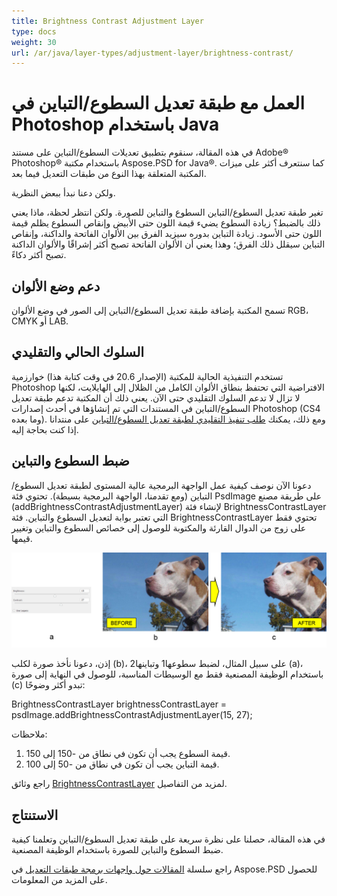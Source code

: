 ```yaml
---
title: Brightness Contrast Adjustment Layer
type: docs
weight: 30
url: /ar/java/layer-types/adjustment-layer/brightness-contrast/
---
```


# العمل مع طبقة تعديل السطوع/التباين في Photoshop باستخدام Java

في هذه المقالة، سنقوم بتطبيق تعديلات السطوع/التباين على مستند Adobe® Photoshop® باستخدام مكتبة Aspose.PSD for Java®. كما سنتعرف أكثر على ميزات المكتبة المتعلقة بهذا النوع من طبقات التعديل فيما بعد.

ولكن دعنا نبدأ ببعض النظرية.

تغير طبقة تعديل السطوع/التباين السطوع والتباين للصورة. ولكن انتظر لحظة، ماذا يعني ذلك بالضبط؟ زيادة السطوع يضيء قيمة اللون حتى الأبيض وإنقاص السطوع يظلم قيمة اللون حتى الأسود. زيادة التباين بدوره سيزيد الفرق بين الألوان الفاتحة والداكنة، وإنقاص التباين سيقلل ذلك الفرق؛ وهذا يعني أن الألوان الفاتحة تصبح أكثر إشراقًا والألوان الداكنة تصبح أكثر دكاءً.

## دعم وضع الألوان

تسمح المكتبة بإضافة طبقة تعديل السطوع/التباين إلى الصور في وضع الألوان RGB، CMYK أو LAB.

## السلوك الحالي والتقليدي

تستخدم التنفيذية الحالية للمكتبة (الإصدار 20.6 في وقت كتابة هذا) خوارزمية Photoshop الافتراضية التي تحتفظ بنطاق الألوان الكامل من الظلال إلى الهايلايت، لكنها لا تزال لا تدعم السلوك التقليدي حتى الآن. يعني ذلك أن المكتبة تدعم طبقة تعديل السطوع/التباين في المستندات التي تم إنشاؤها في أحدث إصدارات Photoshop (CS4 وما بعده). ومع ذلك، يمكنك [طلب تنفيذ التقليدي لطبقة تعديل السطوع/التباين](https://forum.aspose.com/c/psd) على منتدانا إذا كنت بحاجة إليه.

## ضبط السطوع والتباين

دعونا الآن نوصف كيفية عمل الواجهة البرمجية عالية المستوى لطبقة تعديل السطوع/التباين (ومع تقدمنا، الواجهة البرمجية بسيطة). تحتوي فئة PsdImage على طريقة مصنع (addBrightnessContrastAdjustmentLayer) لإنشاء فئة BrightnessContrastLayer التي تعتبر بوابة لتعديل السطوع والتباين. فئة BrightnessContrastLayer تحتوي فقط على زوج من الدوال القارئة والمكتوبة للوصول إلى خصائص السطوع والتباين وتغيير قيمها.

![|مثال على طبقة تعديل السطوع/التباين في PSD](brightness-contrast-psd-adjustment-layer-figure-1.png)

إذن، دعونا نأخذ صورة لكلب (b)، على سبيل المثال، لضبط سطوعها1 وتباينها2 (a)، باستخدام الوظيفة المصنعية فقط مع الوسيطات المناسبة، للوصول في النهاية إلى صورة (c) تبدو أكثر وضوحًا:

BrightnessContrastLayer brightnessContrastLayer = psdImage.addBrightnessContrastAdjustmentLayer(15, 27);

ملاحظات:

1. قيمة السطوع يجب أن تكون في نطاق من -150 إلى 150.
2. قيمة التباين يجب أن تكون في نطاق من -50 إلى 100.

راجع وثائق [BrightnessContrastLayer](https://reference.aspose.com/psd/java/com.aspose.psd.fileformats.psd.layers.adjustmentlayers/BrightnessContrastLayer) لمزيد من التفاصيل.

## الاستنتاج

في هذه المقالة، حصلنا على نظرة سريعة على طبقة تعديل السطوع/التباين وتعلمنا كيفية ضبط السطوع والتباين للصورة باستخدام الوظيفة المصنعية.

راجع سلسلة [المقالات حول واجهات برمجة طبقات التعديل](/psd/ar/java/layer-types/adjustment-layer/) في Aspose.PSD للحصول على المزيد من المعلومات.